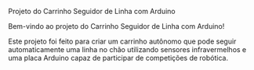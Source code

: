 Projeto do Carrinho Seguidor de Linha com Arduino

Bem-vindo ao projeto do Carrinho Seguidor de Linha com Arduino! 

Este projeto foi feito para criar um carrinho autônomo que pode seguir automaticamente uma linha no chão utilizando sensores infravermelhos e uma placa Arduino capaz de participar de competições de robótica.
